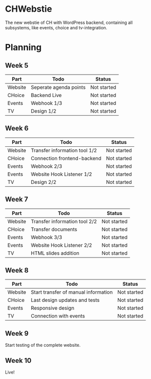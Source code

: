 # CHWebstie
The new webstie of CH with WordPress backend, containing all subsystems, like events, choice and tv-integration.

# Planning
## Week 5
|Part|Todo|Status|
|----|----|------|
|Website|Seperate agenda points|Not started|
|CHoice|Backend Live|Not started|
|Events|Webhook 1/3|Not started|
|TV|Design 1/2|Not started|


## Week 6
|Part|Todo|Status|
|----|----|------|
|Website|Transfer information tool 1/2|Not started|
|CHoice|Connection frontend-backend|Not started|
|Events|Webhook 2/3|Not started|
|Events|Website Hook Listener 1/2|Not started|
|TV|Design 2/2|Not started|


## Week 7
|Part|Todo|Status|
|----|----|------|
|Website|Transfer information tool 2/2|Not started|
|CHoice|Transfer documents|Not started|
|Events|Webhook 3/3|Not started|
|Events|Website Hook Listener 2/2|Not started|
|TV|HTML slides addition|Not started|


## Week 8
|Part|Todo|Status|
|----|----|------|
|Website|Start transfer of manual information|Not started|
|CHoice|Last design updates and tests|Not started|
|Events|Responsive design|Not started|
|TV|Connection with events|Not started|


## Week 9
Start testing of the complete website.


## Week 10
Live!
